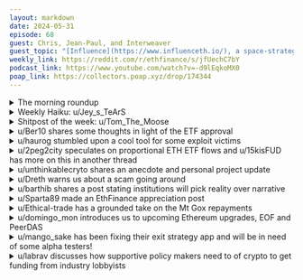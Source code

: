```yaml
---
layout: markdown
date: 2024-05-31
episode: 68
guest: Chris, Jean-Paul, and Interweaver
guest_topic: "[Influence](https://www.influenceth.io/), a space-strategy MMO born from humanity's desperate quest for survival"
weekly_link: https://reddit.com/r/ethfinance/s/jfUechC7bY
podcast_link: https://www.youtube.com/watch?v=-d9lEqkoMX0
poap_link: https://collectors.poap.xyz/drop/174344
---
```



<details markdown=1>
<summary>The morning roundup</summary>
[View on Reddit →](https://reddit.com/r/ethfinance/comments/1d4nq7l/comment/l6fnp4q/)

[u/hehechibby](https://reddit.com/u/hehechibby)

> Ethereum

[u/FrenktheTank](https://reddit.com/u/FrenktheTank)

> $3755.67

[u/usesbinkvideo](https://reddit.com/u/usesbinkvideo)

> 90,496 hodlers subscribed (no change)

[u/TimbukNine](https://reddit.com/u/TimbukNine)

> 0.0548

</details>
<details markdown=1>
<summary>Weekly Haiku: u/Jey_s_TeArS</summary>
[View on Reddit →](https://reddit.com/r/ethfinance/comments/1d3w6lh/comment/l6e3pss/)

*One you can't ignore,*

*Gas burns like never before,*

*Still Ether candour.*

</details>
<details markdown=1>
<summary>Shitpost of the week: u/Tom_The_Moose</summary>
[View on Reddit →](https://reddit.com/r/ethfinance/comments/1cyksus/daily_general_discussion_may_23_2024/l5aupvn/)

Today's the day boys and girl, I'm wearing my finest t shirt and shorts (least amount of stains) wife asked me what's the occasion. 

I told her future of France is happening she rolled her eyes, but I know you understand. 

Cool as a cuecombone 🍻

</details>
<details markdown=1>
<summary>u/Ber10 shares some thoughts in light of the ETF approval</summary>
[View on Reddit →](https://reddit.com/r/ethfinance/comments/1cyksus/daily_general_discussion_may_23_2024/l5engzh/)

Now just in case people are starting to speculate about other crypto currencies getting an ETF. Only Bitcoin and Eth have embarked on this journey. There were several milestones that took years to achieve.

Namely CFTC Futures and Futures ETF. For CFTC Futures there needs to be a sufficiently liquid market of a certain size before that is going to happen. I honestly dont see any coin following Eth quickly at this stage. 

Other coins do not have that nor is there any application or similar filed for this. So even if we assume an expedited process for the next coin. We wont see it any time soon imo. If FIT21 gets approved in the Senate there will be finally clear rules to see what constitutes a security and what a commodity in the crypto space. Decentralization IS important and the entire point of crypto. The market being to dense to realize this doesnt change the fact that this is the reason why crypto exists and why it is valuable in the first place.

I am really happy to see america moving towards clear rules when it comes to crypto. Being a crypto security should also not be a death sentence because if the SEC does their job their will be a clear path ahead for exchanges and security tokens to be traded.

Removing uncertainty from crypto is a great step. It will help the market mature and also will kill many needless CT discussions.

Next fight is uniswap legal precedent there will be very very bullish for ethereum and defi. Defi could finally become part and replace parts of traditional finance forever.

Ethereum is the future.

</details>
<details markdown=1>
<summary>u/haurog stumbled upon a cool tool for some exploit victims</summary>
[View on Reddit →](https://reddit.com/r/ethfinance/comments/1cyksus/daily_general_discussion_may_23_2024/l5ag1w4/)

I stumbled upon hackedwalletrecovery.com, which helps you recover funds if your wallet has been hacked and a drainer is observing your wallet. It helps you build a flashbots bundle which moves ETH from a non-compromised wallet to the hacked wallet and then moves the desired token out of the hacked wallet address. This happens all in one bundle which is sent to the flashbots RPC to make sure it never hits the mem pool. The wallet drainer monitoring the wallet cannot steal your funds as they do not see the transactions and it will happen in one big transaction anyway.

I learned about this project from a presentation by Austin Griffith who works at the Ethereum Foundation. This is a project from the BuildGuidl which does the 'speedrun ethereum' course. I personally have not tested it as I do not have a hacked wallet available, but I clicked around a bit and it overall makes sense even though some steps leave me a bit puzzled. It is a very limited tool, but maybe it will help someone recover some of their funds in case of a hack.

</details>
<details markdown=1>
<summary>u/2peg2city speculates on proportional ETH ETF flows and u/15kisFUD has more on this in another thread</summary>
[View on Reddit →](https://reddit.com/r/ethfinance/comments/1czcy7e/daily_general_discussion_may_24_2024/l5gnlco/)

[u/2peg2city](https://reddit.com/u/2peg2city):

So, what will ETF flows be? Obviously significantly less than the BTC ones IMO but let's look at what happened in Canada with their ETFs:

CI Galaxy:

- [BTC](https://funds.cifinancial.com/en/funds/alternative_investments/CIGalaxyEthereumETF.html?currencySelector=1&seriesId=14106) Net Assets 790M (CAD)
- [ETH](https://funds.cifinancial.com/en/funds/alternative_investments/CIGalaxyEthereumETF.html?currencySelector=1&seriesId=14106) 651M (CAD)

Purpose Investmets:

- [BTC](https://www.purposeinvest.com/funds/purpose-bitcoin-etf) 2.5B (CAD)
- [ETH](https://www.purposeinvest.com/funds/purpose-ether-etf) .47B (CAD)

Evolve ETFs:

- [BTC](https://evolveetfs.com/product/ebit/) 240M (CAD)
- [ETH](https://evolveetfs.com/product/ethr/) 92M (CAD)

3iq:

- [BTC](https://3iq.io/3iq-bitcoin-etf-btcq-2) 326M (CAD)
- [BTC](https://3iq.io/ca/the-bitcoin-fund-qbtcu-qbtc) 615M (CAD)
  - Total 941M CAD
- [ETH](https://3iq.io/ca/3iq-ether-etf-ethq) 72M (CAD)
- [ETH](https://3iq.io/ca/the-ether-fund-qethu-qethun#section_4) 366M (CAD)
  - Total 438M (CAD)

I'd say 20-30% is the benchmark, though many of these Canadian funds are staking which the new US ones will not be.

EDIT: These are CURRENT values, each page has charts but I'm too lazy to see spikes at launch

---

[View on Reddit →](https://reddit.com/r/ethfinance/comments/1czcy7e/daily_general_discussion_may_24_2024/l5g46gc/)

[u/15kisFUD](https://reddit.com/u/15kisFUD):

Some sobering thoughts:

[https://www.youtube.com/watch?v=lx4pwSXycck](https://www.youtube.com/watch?v=lx4pwSXycck)

James Seyffart makes a pretty good case for why he thinks ETH ETF inflows will amount to around 20% of Bitcoin inflows. His argument: Market cap is around 1/3 so base case would be 33%, but you lose more with putting your ETH into an ETF compared to Bitcoin.

1. You lose staking yield.
2. You lose utility of using ETH in defi etc

Makes sense to me. Bitcoin was made to put in an ETF and it's core to its value proposition. The entire ETF narrative just fits Bitcoin better. On the day of the Blackrock BTC filing, the ratio was 0.065. Given that I think ETFs are more bullish for Bitcoin than ETH, I think the ratio should even out around 0.058-0.061 now to fully price in ETH's ETF.

For ETH to improve on the ratio and take the spotlight away from Bitcoin it needs something more, something that is core to Ethereum to take off. This could be real adoption by institutions like with the BUIDL funds, a new mania like with ICO's or NFTs or the breakout consumer dAPP that we have been waiting so long for. Perhaps the improved regulatory climate is the catalyst for this, I hope it is. If such an event does happen, the ETH ETF will allow a pathway for a lot of net inflows making a flippening more possible. So it could end up getting more inflows eventually, I just think that the mere existence of an ETH ETF is not sufficient to take significant market share from Bitcoin.

That being said. I am extremely happy that ETH got it's own ETF, mainly so it does not start falling even further behind Bitcoin in the zeitgeist. It's back to "Bitcoin, ETH and the rest" instead of "Bitcoin and the rest" and that is extremely bullish

</details>
<details markdown=1>
<summary>u/unthinkablecryto shares an anecdote and personal project update</summary>
[View on Reddit →](https://reddit.com/r/ethfinance/comments/1czcy7e/daily_general_discussion_may_24_2024/l5ft4h0/)

Had a first round interview at one the biggest crypto media companies in the space on May 6th. And was asked what my most controversial take was. I said I think the ETH ETF would be approved by the end of the summer. The interviewer strongly disagreed and said there were not any signs pointing towards that. They decided to pass on me after the second interview. Oh well I will just keep building.   
   
In other news I have been collecting a bunch of data to start to look into the correlation between price/price change/market cap/market cap change and social media/GitHub metics. My first shallow dive into some of the data showed a Pearson correlation of 0.72 (which is pretty damn good) between market cap and twitter followers. After dropping meme coins (often have bought/fake followers), CEX tokens (they have a bunch of followers because they are well known, but most tokens are not valuable), and pure BNB ecosystem tokens (the theory here is that Chinese users probably don't use crypto Twitter much, which I would assume are a large percentage of BNB buyers and users). Going to test the correlation going back historically next, and see how this changes during bear/bull. Will also look to see if month over month changes in market cap are correlated with month over month Twitter follower count change. Finally I want to use all this to build a index / watch list for coins that are gaining momentum, tying in trends that indicate a coin in the say top 200 to top 500 by market cap is on a trajectory to the top 100 by MC. My theory is two fold, one is network effects, the more followers a page has the more it gets shown to other users via the algo and second coins are the ultimate marketing tool as buyers are likely to talk about a project when they buy, trying to get others to buy, others will follow the project to learn more before potentially buying then repeating the process. Plus most projects get more useful with more users and liquidity/TVL.
   
Any feedback or thought ideas are much appreciated.

</details>
<details markdown=1>
<summary>u/Dreth warns us about a scam going around</summary>
[View on Reddit →](https://reddit.com/r/ethfinance/comments/1d04f4i/daily_general_discussion_may_25_2024/l5n1j6h/)

Hey ethfinanciers, I want to warn about a very sophisticated scam that I was targeted with (unsuccessfully, of course). 

If you get contacted about some kind of job at a very legit looking (at first glance) project called UNI APT, it is A SCAM.

Seems obvious to some of us, but it is a rather elaborate and above all expensive social engineering scam.

If you want more details about it check this tweet: <https://x.com/iknowgoodthings/status/1790737051219845562>

Every single person claiming to be a member of this whole UniAPT or UNI APT project is a SCAMMER, so please please beware. Their twitter account is @uniaptio, PLEASE BE VIGILANT AND STAY SAFE OUT THERE.

This is not the first scam of its kind, there are plenty like this, so be careful, doubt everything they say, DO NOT DOWNLOAD SOFTWARE FROM RANDOM ENTITIES ONLINE and NEVER give deeply personal information to them.

</details>
<details markdown=1>
<summary>u/barthib shares a post stating institutions will pick reality over narrative</summary>
[View on Reddit →](https://reddit.com/r/ethfinance/comments/1d0u05z/daily_general_discussion_may_26_2024/l5ps985/)

<https://x.com/AdrianoFeria/status/1794364149012545665>

> institutions and ultra-high-net-worth individuals will look past the maxi narratives when considering which assets to allocate within crypto.
>
> Here is what they will find out:
> 
> - The 21M cap is not unconditional. Issuance is a subsidy, and BTC still relies heavily on it (within the last year, issuance subsidy exceeded 99% at times).
> - ETH has a superior S2F, and while net issuance fluctuates, it has averaged a NEGATIVE 0.19% since the merge went live.
> - ETH has managed to provide over 4% native yield while being deflationary over the same period.
> - ETH's PoS has eliminated structural selling related to miners as well as ESG concerns.
> - BTC's glorified scaling solution, the LN, has been a complete disaster. It suffers from horrible UX limitations and nuances, and is bottlenecked by L1. For this reason, it has failed to gain any meaningful traction over its existence (only 0.025% of circulating BTC is operating under the LN).
> - The rollup-centric model on ETH has been extremely successful, with L2s seeing explosive growth in adoption (currently processing about 10 times ETH's L1 capacity).
> - L2 scaling on ETH is so sound that the most disruptive and dominant company in the crypto space, Coinbase, launched its own L2 (Base). They have also made official statements about using it as their primary network for on-chain services and products.
> - Stablecoins are a killer app and will see faster and wider mass adoption ahead of all other use cases in crypto. The most reputable and regulated USD stablecoin, USDC, operates primarily on ETH.
> - BlackRock has just launched their own USD stablecoin exclusively on ETH.
> - ETH has had 100% network uptime. Not even BTC has been able to achieve this.
> - There are no major upgrades ahead for ETH. Prior to the merge, execution risk was a real factor, but that is no longer true.
> - ETH ETFs have simultaneously provided a financial instrument friendly to institutions and cleared all regulatory uncertainty and FUD about ETH. ETH is officially a commodity.
>
> These are not opinions. Drop your biases and look at reality for what it is.

</details>
<details markdown=1>
<summary>u/Sparta89 made an EthFinance appreciation post</summary>
[View on Reddit →](https://reddit.com/r/ethfinance/comments/1d1jvid/daily_general_discussion_may_27_2024/l5w66s8/)

Every time I venture out into other crypto subreddits I am always disappointed. They are either ghost towns or filled with mostly bots/shills.

I was worried that this community would fall apart when ethfinance forked from ethtrader. Instead, what happed is all the knowledgeable and engaged people came here. While ethtrader became completely filled with bots trying to earn money on donuts. Forking ethfinance also had the side effect of purging most of the bots/shills that ethtrader had accumulated over the years, so the signal to noise ratio actually improved too.

While I hope our community will continue to grow, the fact that it smaller and less known has actually been a big blessing, since the bots and shills go to the largest subreddits to chase the largest audience. With ethfinance being outside the top 25 crypto subreddits, we manage to fly under the radar of many bots/shills. The main downside is that it makes it harder for ETH newbies to find good information about ethereum, but it also preserves our unique culture here.

TLDR - Thanks for being such a great community ETHFinanciers! Crypto and ethereum wouldn't be the same without the high quality daily discussions here.

</details>
<details markdown=1>
<summary>u/Ethical-trade has a grounded take on the Mt Gox repayments</summary>
[View on Reddit →](https://reddit.com/r/ethfinance/comments/1d2bjkm/daily_general_discussion_may_28_2024/l61hrwl/)

Ok reading several posts on the daily insinuating that the latest Mt Gox news are FUD.

It's not FUD, repayments are coming soon. It's been a decade long saga but it's close to certain that it's about to end.

Cash repayments already happened, **I'm one of the creditors and I received cash about a month ago**. I'm sure others here are creditors too.

[I wrote in here](https://reddit.com/r/ethfinance/comments/q31rj5/comment/hfrqn85/) about the rehabilitation plan 3 years ago, which is the point at which it had been determined what to do with the remaining fiat, bitcoin and bitcoin cash.

Deadline to vote on the plan was then extended two years to make sure all creditors could fill all required documents, [I wrote about this in ethfinance too](https://reddit.com/r/ethfinance/comments/11lo2v3/comment/jbfjyso/?context=3).

Then in April 2023, [I wrote here](https://reddit.com/r/ethfinance/comments/12aa0sa/comment/jerl582/?context=3) that the deadline was most likely not going to be extended this time. This was confirmed a few days later, no deadline extension, [I've informed Ethfinance too](https://reddit.com/r/ethfinance/comments/12eagbz/comment/jfaro68/?context=3).

Cash repayment started in December 2023 with a fuckup that later got solved, I[ was sharing the info too](https://reddit.com/r/ethfinance/comments/18rth8u/comment/kf3z0bs/?context=3).

Then in February 2024 [I told you guys that I believed the bitcoin repayment was likely to happen in 2024](https://reddit.com/r/ethfinance/comments/1alov71/comment/kphhigm/?context=3), and everything points at this.

Today [$2.9B of bitcoin belonging to creditors and expected to be paid this years were moved to a new wallet](https://www.theblock.co/post/296922/mt-gox-moves-at-least-2-9-billion-in-bitcoin-for-first-time-in-five-years). This is in preparation to repayments that are likely to start soon.

Close to 1% of all bitcoin in existence are expected to be reenter circulation.

This will clearly have an effect on the market, and there's going to be some btc selling. But I expect a significant portion to be reallocated to eth. Even if it's far from statistically significant, [a post in the Mt Gox insolvency subreddit today](https://np.reddit.com/r/mtgoxinsolvency/comments/1d2doxj/diversifying_into_eth/) asked members if they intended to diversify in eth, most popular opinions were yes.

Regardless of price action, this post is just meant to say that it's not a rumor, it's not FUD, Mt Gox repayments are most likely happening within a few months.

</details>
<details markdown=1>
<summary>u/domingo_mon introduces us to upcoming Ethereum upgrades, EOF and PeerDAS</summary>
[View on Reddit →](https://reddit.com/r/ethfinance/comments/1d1jvid/daily_general_discussion_may_27_2024/l5wosh1/)

I don't normally write huge blog posts, but I am very passionate about getting EOF and PeerDas, among other upgrades included in an Ethereum upgrade sooner rather than later. I started writing, and it became a blog post.

<https://reddit.com/r/ethfinance/comments/1d1yce1/why_we_should_ship_eof_peerdas_and_other_upgrades/>

[Google Link](https://docs.google.com/document/d/1Yp6jpmOLxwtIqwGppMrzwVHuPItJX8aZT0vX17cAmhw/edit?usp=sharing)  

Part 1 gives educational background of how Ethereum upgrades work and gives definitions.  

Part 2 gives my long form reasons of why I believe that Pectra should either be a large upgrade --dubbed Mega Pectra, or split into Pectra 1 and Pectra 2 to make testing easier. Either way, I think EOF and PeerDas should be included before a year+ upgrade that will see the database structure of Ethereum transition from Merkle Trees to Verkle Trees.

</details>
<details markdown=1>
<summary>u/mango_sake has been fixing their exit strategy app and will be in need of some alpha testers!</summary>
[View on Reddit →](https://reddit.com/r/ethfinance/comments/1d2bjkm/daily_general_discussion_may_28_2024/l5zgxwq/)

Hi everyone!

Thanks to Tricky\_Troll for pointing out an error on [kollit.ai](http://kollit.ai) . the issue was related to some math issue, which stemmed from my parallel development of a new and improved website for Kollit. Anyways i am like 95% sure it's fixed now :D

Despite the lack of recent updates (i think the last update was more than a month ago), I've been thrilled to see so many of you continuing to use Kollit. It's the best feeling ever!

Since you guys brought it up organically, I want to give you a sneak peek of the new website: [here's a preview](https://imgur.com/g8uv3xX). I'm working hard with another developer to bring you the best version of Kollit possible.

once it's ready, I'll be looking for around 10-20 alpha testers. If you're interested in being part of this testing group and providing feedback on the new platform, please leave a comment below or send me a DM.

Wishing you all optimal trading!

</details>
<details markdown=1>
<summary>u/labrav discusses how supportive policy makers need to of crypto to get funding from industry lobbyists</summary>
[View on Reddit →](https://reddit.com/r/ethfinance/comments/1d348qt/daily_general_discussion_may_29_2024/l6a1e4u/)

It looks like Biden's crypto about-face is complete and they go back hat-in-hand to the crypto industry they spent a whole presidential cycle persecuting: [https://www.theblock.co/post/297504/biden-campaign-shifts-crypto-stance-engages-crypto-industry-presidential-elections-2024](https://www.theblock.co/post/297504/biden-campaign-shifts-crypto-stance-engages-crypto-industry-presidential-elections-2024)

If I was a crypto lobbyist though, I would expect way more from the administration than an eth ETF approval before I open my purse for the Dems (albeit it was a welcome first step): (1) approval (not just pocket veto) of the SAB-121 resolution, (2) Gary Gensler at least announcing that eth is a commodity and dropping their most egregious anti-crypto lawsuits, if not retiring for family reasons :-), (3) Elizabeth Warren not just sulking in the background but eating dirt in public or, even better, Biden appointing one of the high profile pro-crypto Dem politicians in her place as the political crypto policy head honcho. She had three and a half years to do damage, that should be enough. In fact, (4) a presidential speech praising the crypto industry as a beacon of American innovation and worthy of support, enumerating such concrete measures would not be amiss :-). Cheap talk is cheap.

</details>
